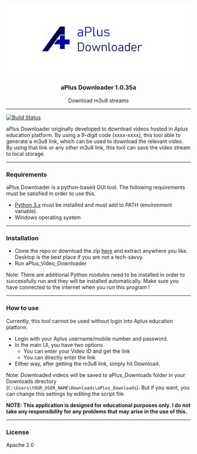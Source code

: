<p align="center">
	<img src="https://raw.githubusercontent.com/thiwaK/m3u8_downloader/master/images/aPlus_Downloader_Logo.png" alt="aPlus Downloader Logo">
</p>
<h3 align="center">aPlus Downloader 1.0.35a</h3>
<p align="center">
  Download m3u8 streams
  <br>
</p>




---

[![Build Status](https://travis-ci.org/joemccann/dillinger.svg?branch=master)](https://travis-ci.org/joemccann/dillinger)

aPlus Downloader originally developed to download videos hosted in Aplus education platform. By using a 9-digit code (xxxx-xxxx), this tool able to generate a m3u8 link, which can be used to download the relevant video. By using that link or any other m3u8 link, this tool can save the video stream to local storage.

---

### Requirements 

aPlus Downloader is a python-based GUI tool. The following requirements must be satisfied in order to use this.

* [Python 3.x](https://www.python.org/downloads/windows/) must be installed and must add to PATH (environment variable).
* Windows operating system

---

### Installation

* Clone the repo or download the zip [here](https://github.com/thiwaK/m3u8_downloader/releases) and extract anywhere you like. Desktop is the best place if you are not a tech-savvy.
* Run aPlus_Video_Downloader

Note: There are additional Python modules need to be installed in order to successfully run and they will be installed automatically. Make sure you have connected to the internet when you run this program !

---

### How to use

Currently, this tool cannot be used without login into Aplus education platform.

* Login with your Aplus username/mobile number and password.
* In the main UI, you have two options
   - You can enter your Video ID and get the link
   - You can directly enter the link
* Either way, after getting the m3u8 link, simply hit Download.

Note: Downloaded videos will be saved to aPlus_Downloads folder in your Downloads directory (`C:\Users\YOUR_USER_NAME\Downloads\aPlus_Downloads`). But if you want, you can change this settings by editing the script file.



**NOTE: This application is designed for educational purposes only. I do not take any responsibility for any problems that may arise in the use of this.**

---

### License

Apache 2.0